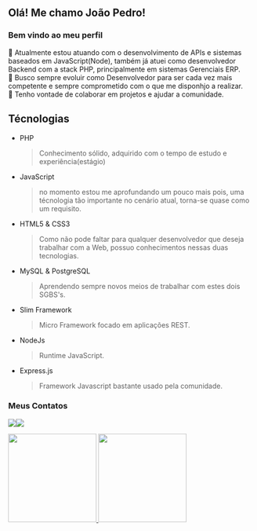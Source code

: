 ## Olá! Me chamo João Pedro! 
### Bem vindo ao meu perfil

🔭 Atualmente estou atuando com o desenvolvimento de APIs e sistemas baseados em JavaScript(Node), também já atuei como desenvolvedor Backend com a stack PHP, principalmente em sistemas Gerenciais ERP. </br>
🌱 Busco sempre evoluir como Desenvolvedor para ser cada vez mais competente e sempre comprometido com o que me disponhjo a realizar. </br>
👯 Tenho vontade de colaborar em projetos e ajudar a comunidade. </br>

## Técnologias 

* PHP
  > Conhecimento sólido, adquirido com o tempo de estudo e experiência(estágio) 
* JavaScript
  > no momento estou me aprofundando um pouco mais pois, uma técnologia tão importante no cenário atual, torna-se quase como um requisito.
* HTML5 & CSS3
  > Como não pode faltar para qualquer desenvolvedor que deseja trabalhar com a Web, possuo conhecimentos nessas duas tecnologias.
* MySQL & PostgreSQL
  > Aprendendo sempre novos meios de trabalhar com estes dois SGBS's.
* Slim Framework
  > Micro Framework focado em aplicações REST.
* NodeJs
  > Runtime JavaScript.
* Express.js
  > Framework Javascript bastante usado pela comunidade.

### Meus Contatos

<a href="mailto:jp200209@gmail.com"><img src="https://img.shields.io/badge/Gmail-D14836?style=for-the-badge&logo=gmail&logoColor=white" target="_blank"></a><a href="https://www.linkedin.com/in/jo%C3%A3o-pedro-silva-8828251ba/" target="_blank"><img src="https://img.shields.io/badge/-LinkedIn-%230077B5?style=for-the-badge&logo=linkedin&logoColor=white" target="_blank"></a>

<div>
  <a href="https://github.com/joaops23">
  <img height="180em" src="https://github-readme-stats.vercel.app/api/top-langs/?username=joaops23&layout=compact&langs_count=7&theme=dracula"/>
  <img height="180em" src="https://github-readme-stats.vercel.app/api?username=joaops23&show_icons=true&theme=dracula&include_all_commits=true&count_private=true"/>
</div>
